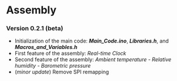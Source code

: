 # Assembly
### Version 0.2.1 (beta)

- Initialization of the main code: ***Main_Code.ino***, ***Libraries.h***, and ***Macros_and_Variables.h***
- First feature of the assembly: *Real-time Clock*
- Second feature of the assembly: *Ambient temperature - Relative humidity - Barometric pressure*
- (*minor update*) Remove SPI remapping